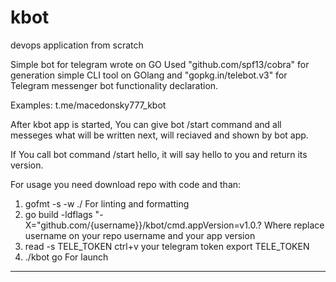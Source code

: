 # kbot
devops application from scratch

Simple bot for telegram wrote on GO
Used "github.com/spf13/cobra" for generation simple CLI tool on GOlang
and "gopkg.in/telebot.v3" for Telegram messenger bot functionality declaration.

Examples:
t.me/macedonsky777_kbot

After kbot app is started, You can give bot /start command and all messeges what will be written next, will reciaved and shown by bot app.

If You call bot command /start hello, it will say hello to you and return its version.

For usage you need download repo with code and than:
1. gofmt -s -w ./ 
For linting and formatting
2. go build -ldflags "-X="github.com/{username}}/kbot/cmd.appVersion=v1.0.?
Where replace username on your repo username and your app version 
3. read -s TELE_TOKEN
ctrl+v your telegram token
export TELE_TOKEN 
4. ./kbot go 
For launch
___
